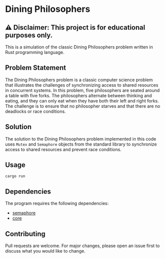 # Dining Philosophers

## **⚠️ Disclaimer: This project is for educational purposes only.**

This is a simulation of the classic Dining Philosophers problem written in Rust programming language.

## Problem Statement

The Dining Philosophers problem is a classic computer science problem that illustrates the challenges of synchronizing access to shared resources in concurrent systems. In this problem, five philosophers are seated around a table with five forks. The philosophers alternate between thinking and eating, and they can only eat when they have both their left and right forks. The challenge is to ensure that no philosopher starves and that there are no deadlocks or race conditions.

## Solution

The solution to the Dining Philosophers problem implemented in this code uses `Mutex` and `Semaphore` objects from the standard library to synchronize access to shared resources and prevent race conditions.

## Usage

`cargo run`

## Dependencies

The program requires the following dependencies:

- [semaphore](https://crates.io/crates/semaphore)
- [core](https://doc.rust-lang.org/core/)

## Contributing

Pull requests are welcome. For major changes, please open an issue first to discuss what you would like to change.
